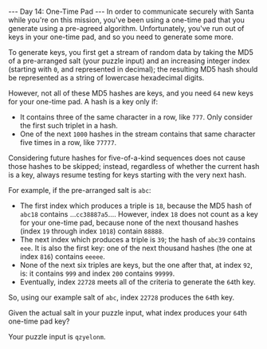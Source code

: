﻿--- Day 14: One-Time Pad ---
In order to communicate securely with Santa while you're on this mission, you've been using a one-time pad that you generate using a pre-agreed algorithm. Unfortunately, you've run out of keys in your one-time pad, and so you need to generate some more.

To generate keys, you first get a stream of random data by taking the MD5 of a pre-arranged salt (your puzzle input) and an increasing integer index (starting with `0`, and represented in decimal); the resulting MD5 hash should be represented as a string of lowercase hexadecimal digits.

However, not all of these MD5 hashes are keys, and you need `64` new keys for your one-time pad. A hash is a key only if:

- It contains three of the same character in a row, like `777`. Only consider the first such triplet in a hash.
- One of the next `1000` hashes in the stream contains that same character five times in a row, like `77777`.

Considering future hashes for five-of-a-kind sequences does not cause those hashes to be skipped; instead, regardless of whether the current hash is a key, always resume testing for keys starting with the very next hash.

For example, if the pre-arranged salt is `abc`:

- The first index which produces a triple is `18`, because the MD5 hash of `abc18` contains ...`cc38887a5`.... However, index `18` does not count as a key for your one-time pad, because none of the next thousand hashes (index `19` through index `1018`) contain `88888`.
- The next index which produces a triple is `39`; the hash of `abc39` contains `eee`. It is also the first key: one of the next thousand hashes (the one at index `816`) contains `eeeee`.
- None of the next six triples are keys, but the one after that, at index `92`, is: it contains `999` and index `200` contains `99999`.
- Eventually, index `22728` meets all of the criteria to generate the `64`th key.

So, using our example salt of `abc`, index `22728` produces the `64`th key.

Given the actual salt in your puzzle input, what index produces your `64`th one-time pad key?

Your puzzle input is `qzyelonm`.